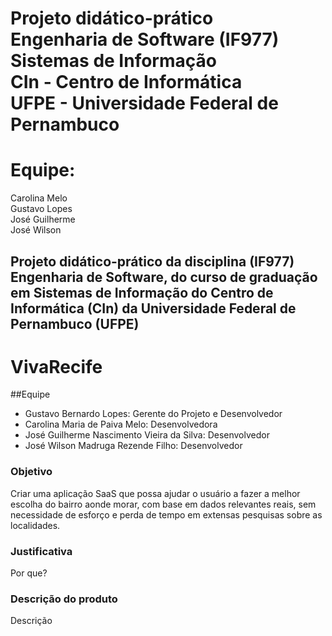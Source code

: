 # Projeto didático-prático <br>Engenharia de Software (IF977) <br>Sistemas de Informação <br>CIn - Centro de Informática <br>UFPE - Universidade Federal de Pernambuco

# Equipe:
Carolina Melo<br>
Gustavo Lopes<br>
José Guilherme<br>
José Wilson

## Projeto didático-prático da disciplina (IF977) Engenharia de Software, do curso de graduação em Sistemas de Informação do Centro de Informática (CIn) da Universidade Federal de Pernambuco (UFPE)

# VivaRecife

##Equipe
- Gustavo Bernardo Lopes: Gerente do Projeto e Desenvolvedor
- Carolina Maria de Paiva Melo: Desenvolvedora
- José Guilherme Nascimento Vieira da Silva: Desenvolvedor
- José Wilson Madruga Rezende Filho: Desenvolvedor

### Objetivo
Criar uma aplicação SaaS que possa ajudar o usuário a fazer a melhor escolha do bairro aonde morar, com base em dados relevantes reais, sem necessidade de esforço e perda de tempo em extensas pesquisas sobre as localidades.

### Justificativa
Por que?

### Descrição do produto
Descrição

